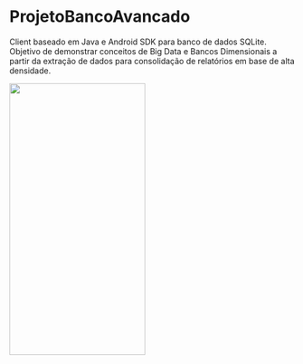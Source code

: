 # ProjetoBancoAvancado

Client baseado em Java e Android SDK para banco de dados SQLite. Objetivo de demonstrar conceitos de Big Data e Bancos Dimensionais a partir da extração de dados para consolidação de relatórios em base de alta densidade.

<a href="url"><img src="https://user-images.githubusercontent.com/57532900/234839432-2fccc3c0-4912-406e-a705-9d059fa2ff23.png" align="left" height="480" width="240" ></a>
